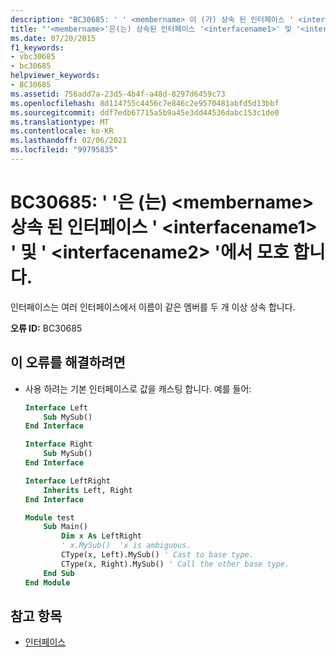 ```yaml
---
description: "BC30685: ' ' <membername> 이 (가) 상속 된 인터페이스 ' <interfacename1> ' 및 '에서 모호 합니다.<interfacename2>"
title: "'<membername>'은(는) 상속된 인터페이스 '<interfacename1>' 및 '<interfacename2>'에서 모호합니다."
ms.date: 07/20/2015
f1_keywords:
- vbc30685
- bc30685
helpviewer_keywords:
- BC30685
ms.assetid: 756add7a-23d5-4b4f-a48d-8297d6459c73
ms.openlocfilehash: 8d114755c4456c7e846c2e9570481abfd5d13bbf
ms.sourcegitcommit: ddf7edb67715a5b9a45e3dd44536dabc153c1de0
ms.translationtype: MT
ms.contentlocale: ko-KR
ms.lasthandoff: 02/06/2021
ms.locfileid: "99795835"
---
```

# <a name="bc30685-membername-is-ambiguous-across-the-inherited-interfaces-interfacename1-and-interfacename2"></a>BC30685: ' '은 (는) \<membername> 상속 된 인터페이스 ' \<interfacename1> ' 및 ' \<interfacename2> '에서 모호 합니다.

인터페이스는 여러 인터페이스에서 이름이 같은 멤버를 두 개 이상 상속 합니다.

 **오류 ID:** BC30685

## <a name="to-correct-this-error"></a>이 오류를 해결하려면

- 사용 하려는 기본 인터페이스로 값을 캐스팅 합니다. 예를 들어:

    ```vb
    Interface Left
        Sub MySub()
    End Interface

    Interface Right
        Sub MySub()
    End Interface

    Interface LeftRight
        Inherits Left, Right
    End Interface

    Module test
        Sub Main()
            Dim x As LeftRight
            ' x.MySub()  'x is ambiguous.
            CType(x, Left).MySub() ' Cast to base type.
            CType(x, Right).MySub() ' Call the other base type.
        End Sub
    End Module
    ```

## <a name="see-also"></a>참고 항목

- [인터페이스](../../programming-guide/language-features/interfaces/index.md)

